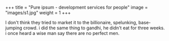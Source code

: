 +++
title = "Pure ipsum - development services for people"
image = "images/s1.jpg"
weight = 1
+++

I don't think they tried to market it to the billionaire, spelunking, base-jumping crowd. i did the same thing to gandhi, he didn't eat for three weeks. i once heard a wise man say there are no perfect men.
